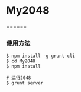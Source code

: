 # My2048
======

### 使用方法

```
$ npm install -g grunt-cli
$ cd My2048
$ npm install

# 运行2048
$ grunt server
```
